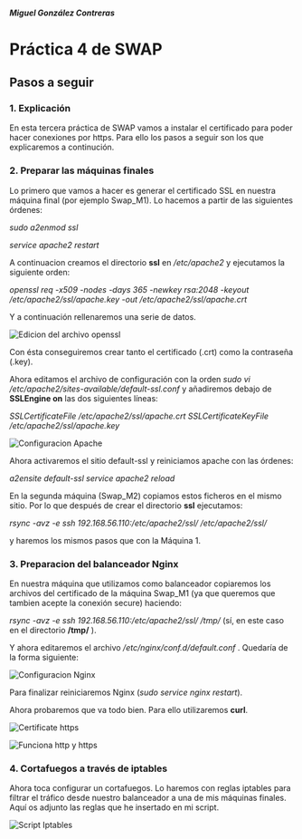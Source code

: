 ##### Miguel González Contreras

# Práctica 4 de SWAP

## Pasos a seguir

### 1. Explicación

En esta tercera práctica de SWAP vamos a instalar el certificado para poder hacer conexiones por https. Para ello los pasos a seguir son los que explicaremos a continución.

### 2. Preparar las máquinas finales

Lo primero que vamos a hacer es generar el certificado SSL en nuestra máquina final (por ejemplo Swap_M1). Lo hacemos a partir de las siguientes órdenes:

*sudo a2enmod ssl*

*service apache2 restart*

A continuacion creamos el directorio **ssl** en */etc/apache2* y ejecutamos la siguiente orden:

*openssl req -x509 -nodes -days 365 -newkey rsa:2048 -keyout /etc/apache2/ssl/apache.key -out /etc/apache2/ssl/apache.crt*

Y a continuación rellenaremos una serie de datos.

![Edicion del archivo openssl](https://github.com/miguegonzalez/SWAP/blob/master/practica4/1.Edicion_del_archivo_openssl.png)



Con ésta conseguiremos crear tanto el certificado (.crt) como la contraseña (.key).

Ahora editamos el archivo de configuración con la orden *sudo vi /etc/apache2/sites-available/default-ssl.conf* y añadiremos debajo de **SSLEngine on** las dos siguientes líneas:

*SSLCertificateFile /etc/apache2/ssl/apache.crt*
*SSLCertificateKeyFile /etc/apache2/ssl/apache.key*

![Configuracion Apache](https://github.com/miguegonzalez/SWAP/blob/master/practica4/2.Configuracion_Apache.png)

Ahora activaremos el sitio default-ssl y reiniciamos apache con las órdenes:

*a2ensite default-ssl*
*service apache2 reload* 

En la segunda máquina (Swap_M2) copiamos estos ficheros en el mismo sitio. Por lo que después de crear el directorio **ssl** ejecutamos:

*rsync -avz -e ssh 192.168.56.110:/etc/apache2/ssl/ /etc/apache2/ssl/*

y haremos los mismos pasos que con la Máquina 1.

### 3. Preparacion del balanceador Nginx

En nuestra máquina que utilizamos como balanceador copiaremos los archivos del certificado de la máquina Swap_M1 (ya que queremos que tambien acepte la conexión secure) haciendo:

*rsync -avz -e ssh 192.168.56.110:/etc/apache2/ssl/ /tmp/* (sí, en este caso en el directorio **/tmp/** ).

Y ahora editaremos el archivo */etc/nginx/conf.d/default.conf* . Quedaría de la forma siguiente:

![Configuracion Nginx](https://github.com/miguegonzalez/SWAP/blob/master/practica4/3.Configuracion_Nginx.png)

Para finalizar reiniciaremos Nginx (*sudo service nginx restart*).

Ahora probaremos que va todo bien. Para ello utilizaremos **curl**.

![Certificate https](https://github.com/miguegonzalez/SWAP/blob/master/practica4/4.Certificate_https.png)

![Funciona http y https](https://github.com/miguegonzalez/SWAP/blob/master/practica4/5.Funciona_http_y_https.PNG)

### 4. Cortafuegos a través de iptables

Ahora toca configurar un cortafuegos. Lo haremos con reglas iptables para filtrar el tráfico desde nuestro balanceador a una de mis máquinas finales. Aquí os adjunto las reglas que he insertado en mi script.

![Script Iptables](https://github.com/miguegonzalez/SWAP/blob/master/practica4/6.script_Iptables.png)
